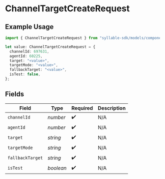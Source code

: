# ChannelTargetCreateRequest

## Example Usage

```typescript
import { ChannelTargetCreateRequest } from "syllable-sdk/models/components";

let value: ChannelTargetCreateRequest = {
  channelId: 697631,
  agentId: 60225,
  target: "<value>",
  targetMode: "<value>",
  fallbackTarget: "<value>",
  isTest: false,
};
```

## Fields

| Field              | Type               | Required           | Description        |
| ------------------ | ------------------ | ------------------ | ------------------ |
| `channelId`        | *number*           | :heavy_check_mark: | N/A                |
| `agentId`          | *number*           | :heavy_check_mark: | N/A                |
| `target`           | *string*           | :heavy_check_mark: | N/A                |
| `targetMode`       | *string*           | :heavy_check_mark: | N/A                |
| `fallbackTarget`   | *string*           | :heavy_check_mark: | N/A                |
| `isTest`           | *boolean*          | :heavy_check_mark: | N/A                |